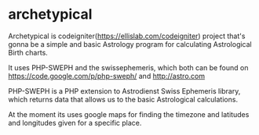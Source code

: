 archetypical
============

Archetypical is codeigniter(https://ellislab.com/codeigniter) project that's gonna be a simple and basic Astrology program for calculating Astrological Birth charts. 

It uses PHP-SWEPH and the swissephemeris, which both can be found on https://code.google.com/p/php-sweph/ and http://astro.com

PHP-SWEPH is a PHP extension to Astrodienst Swiss Ephemeris library, which returns data that allows us to the basic Astrological calculations.

At the moment its uses google maps for finding the timezone and latitudes and longitudes given for a specific place.



